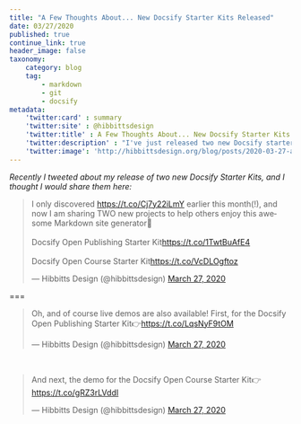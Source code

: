 ```yaml
---
title: "A Few Thoughts About... New Docsify Starter Kits Released"
date: 03/27/2020
published: true
continue_link: true
header_image: false
taxonomy:
    category: blog
    tag:
        - markdown
        - git
        - docsify
metadata:
    'twitter:card' : summary
    'twitter:site' : @hibbittsdesign
    'twitter:title' : A Few Thoughts About... New Docsify Starter Kits Released
    'twitter:description' : "I've just released two new Docsify starter kits - Docsify Open Course and Docsify Open Publishing🎉"
    'twitter:image': 'http://hibbittsdesign.org/blog/posts/2020-03-27-a-few-thoughts-about-new-docsify-starter-kits-released/screenshot.jpg'
---
```


_Recently I tweeted about my release of two new Docsify Starter Kits, and I thought I would share them here:_

<blockquote class="twitter-tweet" data-lang="en"><p lang="en" dir="ltr">I only discovered <a href="https://t.co/Cj7y22iLmY">https://t.co/Cj7y22iLmY</a> earlier this month(!), and now I am sharing TWO new projects to help others enjoy this awesome Markdown site generator🎉<br><br>Docsify Open Publishing Starter Kit<a href="https://t.co/1TwtBuAfE4">https://t.co/1TwtBuAfE4</a><br><br>Docsify Open Course Starter Kit<a href="https://t.co/VcDLOgftoz">https://t.co/VcDLOgftoz</a></p>&mdash; Hibbitts Design (@hibbittsdesign) <a href="https://twitter.com/hibbittsdesign/status/1243582436635639808?ref_src=twsrc%5Etfw">March 27, 2020</a></blockquote>
<script async src="https://platform.twitter.com/widgets.js" charset="utf-8"></script>

===

<blockquote class="twitter-tweet" data-conversation="none" data-lang="en"><p lang="en" dir="ltr">Oh, and of course live demos are also available! First, for the Docsify Open Publishing Starter Kit👉<a href="https://t.co/LqsNyF9tOM">https://t.co/LqsNyF9tOM</a></p>&mdash; Hibbitts Design (@hibbittsdesign) <a href="https://twitter.com/hibbittsdesign/status/1243582895383433216?ref_src=twsrc%5Etfw">March 27, 2020</a></blockquote>
<script async src="https://platform.twitter.com/widgets.js" charset="utf-8"></script>

<br>

<blockquote class="twitter-tweet" data-conversation="none" data-lang="en"><p lang="en" dir="ltr">And next, the demo for the Docsify Open Course Starter Kit👉 <a href="https://t.co/gRZ3rLVddI">https://t.co/gRZ3rLVddI</a></p>&mdash; Hibbitts Design (@hibbittsdesign) <a href="https://twitter.com/hibbittsdesign/status/1243583175118311424?ref_src=twsrc%5Etfw">March 27, 2020</a></blockquote>
<script async src="https://platform.twitter.com/widgets.js" charset="utf-8"></script>
